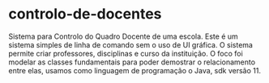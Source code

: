 # controlo-de-docentes
Sistema para Controlo do Quadro Docente de uma escola.
Este é um sistema simples de linha de comando sem o uso de UI gráfica. O sistema permite criar professores, disciplinas e curso da instituição.
O foco foi modelar as classes fundamentais para poder demostrar o relacionamento entre elas, usamos como linguagem de programação o Java, sdk versão 11.
